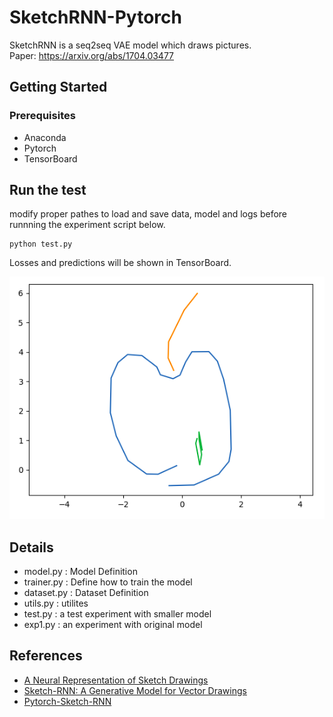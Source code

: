 # SketchRNN-Pytorch

SketchRNN is a seq2seq VAE model which draws pictures.  
Paper: https://arxiv.org/abs/1704.03477

## Getting Started

### Prerequisites

- Anaconda
- Pytorch
- TensorBoard

## Run the test

modify proper pathes to load and save data, model and logs before runnning the experiment script below.

```
python test.py
```

Losses and predictions will be shown in TensorBoard.

![Apple](doc/apple.png "Apple")

## Details

- model.py : Model Definition
- trainer.py : Define how to train the model
- dataset.py : Dataset Definition
- utils.py : utilites
- test.py : a test experiment with smaller model
- exp1.py : an experiment with original model

## References

- [A Neural Representation of Sketch Drawings](https://arxiv.org/abs/1704.03477)
- [Sketch-RNN: A Generative Model for Vector Drawings](https://github.com/tensorflow/magenta/tree/master/magenta/models/sketch_rnn)
- [Pytorch-Sketch-RNN](https://github.com/alexis-jacq/Pytorch-Sketch-RNN)